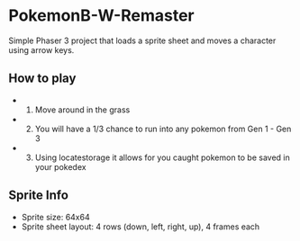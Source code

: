 # PokemonB-W-Remaster

Simple Phaser 3 project that loads a sprite sheet and moves a character using arrow keys.

## How to play

- 1. Move around in the grass
- 2. You will have a 1/3 chance to run into any pokemon from Gen 1 - Gen 3
- 3. Using locatestorage it allows for you caught pokemon to be saved in your pokedex

## Sprite Info

- Sprite size: 64x64
- Sprite sheet layout: 4 rows (down, left, right, up), 4 frames each
